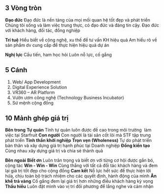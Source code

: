 ## 3 Vòng tròn

**Đạo đức**
	Đạo đức là nền tảng của mọi mối quan hệ tốt đẹp và phát triển
	Chúng tôi sống và làm việc trung thực, có đạo đức và đáng tin cậy.
	Đạo đức với khách hàng, đối tác, đồng nghiệp

**Trí tuệ**
	Hiểu biết về công nghệ, xu thế để tư vấn KH hiệu quả
	Am hiểu rõ về sản phẩm dv cung cấp để thực hiện hiệu quả dự án

**Nghị lực**
	Cầu tiến, ham học hỏi
	Luôn nỗ lực, cố gắng


## 5 Cánh

1. Web/ App Development
2. Digital Experience Solution
3. VR360 – AR Platform
4. Vườn ươm công nghệ (Technology Business Incubator)
5. Sứ mệnh cộng đồng


## 10 Mảnh ghép giá trị
**Bên trong**
	**Tự quản**
		Tính tự quản luôn được đề cao trong môi trường  làm việc tại Starfruit
	**Con người**
		Con người là tài sản cốt lõi mà STF tập trung phát triển
	**Tinh thần khởi nghiệp**
	**Trọn vẹn (Wholeness)**
		Tự do phát triển bản thân và xây dựng giá trị hạnh phúc tại Doanh nghiệp
	**Đồng kiến tạo**
		Cùng nhau xây dựng giá trị và chia sẻ thành quả

**Bên ngoài**
	**Biết ơn**
		Luôn trân trọng và biết ơn với từng cơ hội được gắn bó, cộng tác
	**Win - Win - Win**
		Cùng thắng với tất cả đối tác khách hàng và đem lại giá trị tốt đẹp cho cộng đồng
	**Cam kết**
		Nỗ lực hết sức để thực hiện lời hứa, chịu toàn bộ trách nhiệm cho các quyết định, hành động của mình
	**Ăn khế trả vàng**
		Cố gắng đem lại giá trị hơn những điều khách hàng kỳ vọng
	**Thấu hiểu**
		Luôn đặt mình vào vị trí đối phương để lắng nghe và cảm nhận